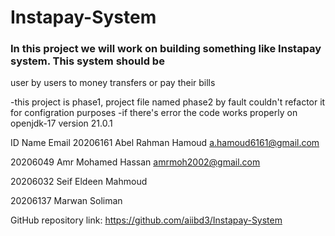 # Instapay-System
### In this project we will work on building something like Instapay system. This system should be
user by users to money transfers or pay their bills

-this project is phase1, project file named phase2 by fault couldn't refactor it for configration purposes
-if there's error the code works properly on  openjdk-17 version 21.0.1

ID	        Name	                Email
20206161	Abel Rahman Hamoud	a.hamoud6161@gmail.com

20206049	Amr Mohamed Hassan	amrmoh2002@gmail.com

20206032	Seif Eldeen Mahmoud
	
20206137	Marwan Soliman	

GitHub repository link: https://github.com/aiibd3/Instapay-System
